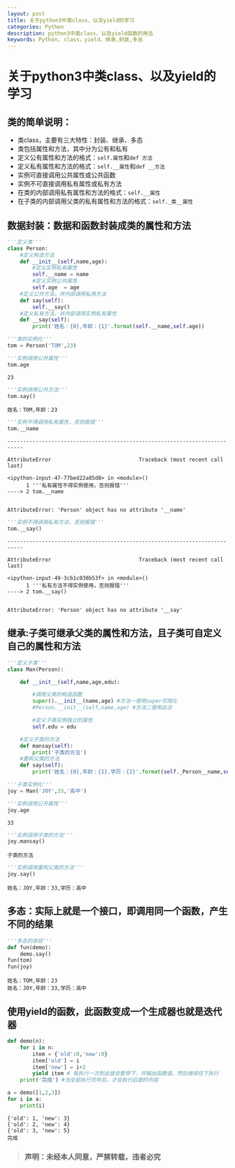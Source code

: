 ```yaml
---
layout: post
title: 关于python3中类class、以及yield的学习
categories: Python
description: python3中类class、以及yield函数的用法
keywords: Python, class，yield，继承,封装,多态
---
```


# 关于python3中类class、以及yield的学习 #

## 类的简单说明：

- 类class，主要有三大特性：封装、继承、多态
- 类包括属性和方法，其中分为公有和私有
- 定义公有属性和方法的格式：`self.属性`和`def 方法`
- 定义私有属性和方法的格式：`self.__属性`和`def __方法`
- 实例可直接调用公共属性或公共函数
- 实例不可直接调用私有属性或私有方法
- 在类的内部调用私有属性和方法的格式：`self.__属性`
- 在子类的内部调用父类的私有属性和方法的格式：`self._类__属性`

## 数据封装：数据和函数封装成类的属性和方法


```python
'''定义类'''
class Person:
    #定义构造方法
    def __init__(self,name,age):
        #定义实例私有属性
        self.__name = name
        #定义实例公共属性
        self.age  = age
    #定义公共方法，并内部调用私用方法   
    def say(self):
        self.__say()
    #定义私有方法，并内部调用实例私有属性
    def __say(self):
        print('姓名：{0},年龄：{1}'.format(self.__name,self.age))
```


```python
'''类的实例化'''
tom = Person('TOM',23)
```


```python
'''实例调用公共属性'''
tom.age
```




    23




```python
'''实例调用公共方法'''
tom.say()
```

    姓名：TOM,年龄：23



```python
'''实例不得调用私有属性，否则报错'''
tom.__name
```


    ---------------------------------------------------------------------------

    AttributeError                            Traceback (most recent call last)

    <ipython-input-47-77bed22a85d8> in <module>()
          1 '''私有属性不得实例使用，否则报错'''
    ----> 2 tom.__name


    AttributeError: 'Person' object has no attribute '__name'



```python
'''实例不得调用私有方法，否则报错'''
tom.__say()
```


    ---------------------------------------------------------------------------

    AttributeError                            Traceback (most recent call last)

    <ipython-input-49-3cb1c030b53f> in <module>()
          1 '''私有方法不得实例使用，否则报错'''
    ----> 2 tom.__say()


    AttributeError: 'Person' object has no attribute '__say'


## 继承:子类可继承父类的属性和方法，且子类可自定义自己的属性和方法


```python
'''定义子类'''
class Man(Person):

    def __init__(self,name,age,edu):

        #调用父类的构造函数
        super().__init__(name,age) #方法一使用super可简化
        #Person.__init__(self,name,age) #方法二使用此法

        #定义子类实例独立的属性
        self.edu = edu

    #定义子类的方法
    def mansay(self):
        print('子类的方法')
    #重构父类的方法
    def say(self):
        print('姓名：{0},年龄：{1},学历：{2}'.format(self._Person__name,self.age,self.edu))
```


```python
'''子类实例化'''
joy = Man('JOY',33,'高中')
```


```python
'''实例调用公开属性'''
joy.age
```




    33




```python
'''实例调用子类的方法'''
joy.mansay()
```

    子类的方法



```python
'''实例调用重构父类的方法'''
joy.say()
```

    姓名：JOY,年龄：33,学历：高中


## 多态：实际上就是一个接口，即调用同一个函数，产生不同的结果


```python
'''多态的体现'''
def fun(demo):
    demo.say()
fun(tom)
fun(joy)
```

    姓名：TOM,年龄：23
    姓名：JOY,年龄：33,学历：高中


## 使用yield的函数，此函数变成一个生成器也就是迭代器


```python
def demo(n):
    for i in n:
        item = {'old':0,'new':0}
        item['old'] = i
        item['new'] = i+2
        yield item # 每执行一次到此就会暂停下，并输出函数值，然后继续往下执行
    print('完成') #当全部执行完毕后，才会执行后面的内容
```


```python
a = demo([1,2,3])
for i in a:
    print(i)
```

    {'old': 1, 'new': 3}
    {'old': 2, 'new': 4}
    {'old': 3, 'new': 5}
    完成

>### 声明：未经本人同意，严禁转载，违者必究
